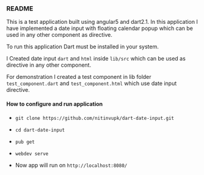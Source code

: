 ### README

This is a test application built using angular5 and dart2.1. In this application I have implemented a date input with floating calendar popup which can be used in any other component as directive.

To run this application Dart must be installed in your system.

I Created date input `dart` and `html` inside `lib/src` which can be used as directive in any other component.

For demonstration I created a test component in lib folder `test_component.dart` and `test_component.html` which use date input directive.

#### How to configure and run application

* `git clone https://github.com/nitinvupk/dart-date-input.git`

* `cd dart-date-input`

* `pub get`

* `webdev serve`

* Now app will run on `http://localhost:8080/`
